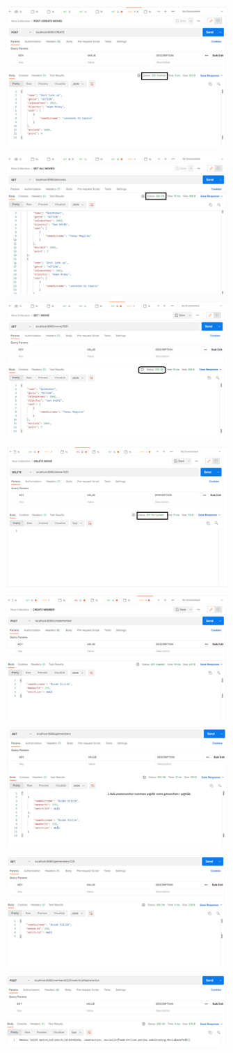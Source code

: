 <p align="center">
  <img src="https://raw.githubusercontent.com/Payten-Java-Spring-Bootcamp/tunahan-burak-dirlik/main/2.%20Hafta/Week2Coding/Screen%20Shots/1.png"/>
</p>

<p align="center">
  <img src="https://raw.githubusercontent.com/Payten-Java-Spring-Bootcamp/tunahan-burak-dirlik/main/2.%20Hafta/Week2Coding/Screen%20Shots/2.png"/>
</p>

<p align="center">
  <img src="https://raw.githubusercontent.com/Payten-Java-Spring-Bootcamp/tunahan-burak-dirlik/main/2.%20Hafta/Week2Coding/Screen%20Shots/3.png"/>
</p>

<p align="center">
  <img src="https://raw.githubusercontent.com/Payten-Java-Spring-Bootcamp/tunahan-burak-dirlik/main/2.%20Hafta/Week2Coding/Screen%20Shots/4.png"/>
</p>

<p align="center">
  <img src="https://raw.githubusercontent.com/Payten-Java-Spring-Bootcamp/tunahan-burak-dirlik/main/2.%20Hafta/Week2Coding/Screen%20Shots/5.png"/>
</p>

<p align="center">
  <img src="https://raw.githubusercontent.com/Payten-Java-Spring-Bootcamp/tunahan-burak-dirlik/main/2.%20Hafta/Week2Coding/Screen%20Shots/6.png"/>
</p>

<p align="center">
  <img src="https://raw.githubusercontent.com/Payten-Java-Spring-Bootcamp/tunahan-burak-dirlik/main/2.%20Hafta/Week2Coding/Screen%20Shots/7.png"/>
</p>

<p align="center">
  <img src="https://raw.githubusercontent.com/Payten-Java-Spring-Bootcamp/tunahan-burak-dirlik/main/2.%20Hafta/Week2Coding/Screen%20Shots/8.png"/>
</p>

